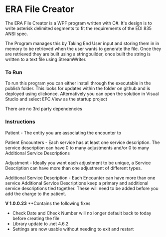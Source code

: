 # ERA File Creator

The ERA File Creator is a WPF program written with C#. It's design is to write asterisk delimited segments to fit the requirements of the EDI 835 ANSI spec.

The Program manages this by Taking End User input and storing them in in memory to be retrieved when the user wants to generate the file.
Once they are retrieved they are built using a stringbuilder, once built the string is written to a text file using StreamWriter.

### To Run
To run this program you can either install through the executable in the publish folder. This looks for updates within the folder on github and is deployed using clickonce.
Alternatively you can open the solution in Visual Studio and select EFC.View as the startup project

There are no 3rd party dependencies

### Instructions
Patient - The entity you are associating the encounter to

Patient Encounters - Each service has at least one service description. The service description can have 0 to many adjustments and/or 0 to many Additional Service Descriptions

Adjustment - Ideally you want each adjustment to be unique, a Service Description can have more than one adjustment of different types.

Additional Service Description - Each Encounter can have more than one service Additional Service Descriptions keep a primary and additional service descriptions tied together. These will need to be added before you add the charge to the patient.

**V 1.0.0.23**
**Contains  the following fixes
* Check Date and Check Number will no longer default back to today before creating the file
* Library update to .net 4.6.2
* Settings are now usable without needing to exit and restart